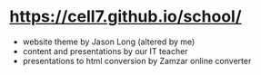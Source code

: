 # https://cell7.github.io/school/

- website theme by Jason Long (altered by me)
- content and presentations by our IT teacher
- presentations to html conversion by Zamzar online converter
